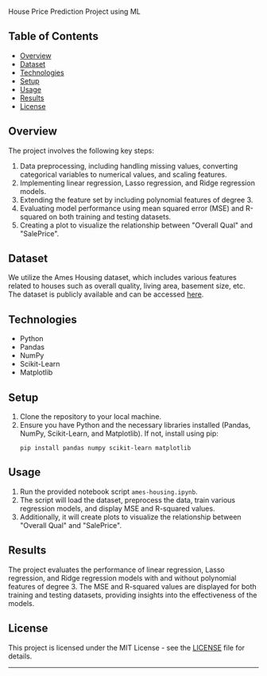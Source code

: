 

 House Price Prediction Project using ML
## Table of Contents
- [Overview](#overview)
- [Dataset](#dataset)
- [Technologies](#technologies)
- [Setup](#setup)
- [Usage](#usage)
- [Results](#results)
- [License](#license)

## Overview

The project involves the following key steps:
1. Data preprocessing, including handling missing values, converting categorical variables to numerical values, and scaling features.
2. Implementing linear regression, Lasso regression, and Ridge regression models.
3. Extending the feature set by including polynomial features of degree 3.
4. Evaluating model performance using mean squared error (MSE) and R-squared on both training and testing datasets.
5. Creating a plot to visualize the relationship between "Overall Qual" and "SalePrice".

## Dataset

We utilize the Ames Housing dataset, which includes various features related to houses such as overall quality, living area, basement size, etc. The dataset is publicly available and can be accessed [here](http://jse.amstat.org/v19n3/decock/AmesHousing.txt).

## Technologies

- Python
- Pandas
- NumPy
- Scikit-Learn
- Matplotlib

## Setup

1. Clone the repository to your local machine.
2. Ensure you have Python and the necessary libraries installed (Pandas, NumPy, Scikit-Learn, and Matplotlib). If not, install using pip:
   ```
   pip install pandas numpy scikit-learn matplotlib
   ```

## Usage

1. Run the provided notebook script `ames-housing.ipynb`.
2. The script will load the dataset, preprocess the data, train various regression models, and display MSE and R-squared values.
3. Additionally, it will create plots to visualize the relationship between "Overall Qual" and "SalePrice".

## Results

The project evaluates the performance of linear regression, Lasso regression, and Ridge regression models with and without polynomial features of degree 3. The MSE and R-squared values are displayed for both training and testing datasets, providing insights into the effectiveness of the models.

## License

This project is licensed under the MIT License - see the [LICENSE](LICENSE) file for details.

---

